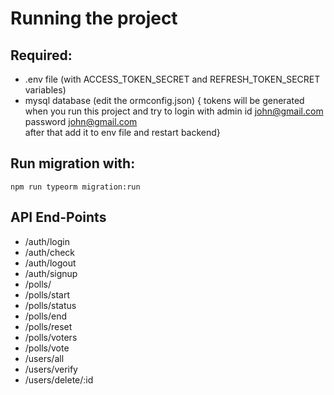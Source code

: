 # Running the project

## Required:

- .env file (with ACCESS_TOKEN_SECRET and REFRESH_TOKEN_SECRET variables)
- mysql database (edit the ormconfig.json)
 { tokens will be generated when you run this project and try to login with admin id
  john@gmail.com password john@gmail.com  
  after that add it to env file and restart backend}
  
## Run migration with:

```
npm run typeorm migration:run
```

## API End-Points

- /auth/login
- /auth/check
- /auth/logout
- /auth/signup
- /polls/
- /polls/start
- /polls/status
- /polls/end
- /polls/reset
- /polls/voters
- /polls/vote
- /users/all
- /users/verify
- /users/delete/:id
